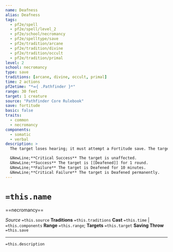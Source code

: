 ```yaml
---
name: Deafness
alias: Deafness
tags:
  - pf2e/spell
  - pf2e/spell/level_2
  - pf2e/school/necromancy
  - pf2e/spelltype/save
  - pf2e/tradition/arcane
  - pf2e/tradition/divine
  - pf2e/tradition/occult
  - pf2e/tradition/primal
level: 2
school: necromancy
type: save
traditions: [arcane, divine, occult, primal]
time: 2 actions
pf2etime: "*⬺{ .Pathfinder }*"
range: 30 feet
target: 1 creature
source: "Pathfinder Core Rulebook"
save: fortitude
basic: false
traits:
  - common
  - necromancy
components:
  - somatic
  - verbal
description: >
  The target loses hearing; it must attempt a Fortitude save. The target is then temporarily immune for 1 minute.

  &NewLine;**Critical Success** The target is unaffected.
  &NewLine;**Success** The target is [[Deafened]] for 1 round.
  &NewLine;**Failure** The target is Deafened for 10 minutes.
  &NewLine;**Critical Failure** The target is Deafened permanently.
---
```

# `=this.name`
==necromancy==

*Source* `=this.source`
**Traditions** `=this.traditions`
**Cast** `=this.time` | `=this.components`
**Range** `=this.range`; **Targets** `=this.target`
**Saving Throw** `=this.save`

***
`=this.description`